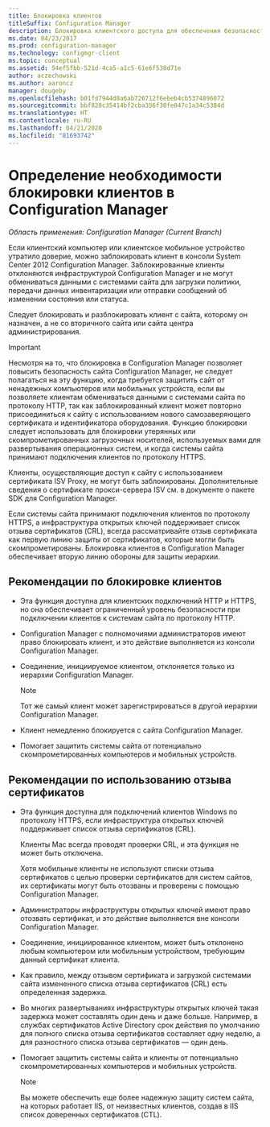 ```yaml
---
title: Блокировка клиентов
titleSuffix: Configuration Manager
description: Блокировка клиентского доступа для обеспечения безопасности с помощью Configuration Manager.
ms.date: 04/23/2017
ms.prod: configuration-manager
ms.technology: configmgr-client
ms.topic: conceptual
ms.assetid: 54ef5fbb-521d-4ca5-a1c5-61e6f538d71e
author: aczechowski
ms.author: aaroncz
manager: dougeby
ms.openlocfilehash: b01fd7944d8a6ab726712f6ebeb4cb5374896072
ms.sourcegitcommit: bbf820c35414bf2cba356f30fe047c1a34c5384d
ms.translationtype: HT
ms.contentlocale: ru-RU
ms.lasthandoff: 04/21/2020
ms.locfileid: "81693742"
---
```

# <a name="determine-whether-to-block-clients-in-configuration-manager"></a>Определение необходимости блокировки клиентов в Configuration Manager

*Область применения: Configuration Manager (Current Branch)*

Если клиентский компьютер или клиентское мобильное устройство утратило доверие, можно заблокировать клиент в консоли System Center 2012 Configuration Manager. Заблокированные клиенты отклоняются инфраструктурой Configuration Manager и не могут обмениваться данными с системами сайта для загрузки политики, передачи данных инвентаризации или отправки сообщений об изменении состояния или статуса.  

 Следует блокировать и разблокировать клиент с сайта, которому он назначен, а не со вторичного сайта или сайта центра администрирования.  

> [!IMPORTANT]  
>  Несмотря на то, что блокировка в Configuration Manager позволяет повысить безопасность сайта Configuration Manager, не следует полагаться на эту функцию, когда требуется защитить сайт от ненадежных компьютеров или мобильных устройств, если вы позволяете клиентам обмениваться данными с системами сайта по протоколу HTTP, так как заблокированный клиент может повторно присоединиться к сайту с использованием нового самозаверяющего сертификата и идентификатора оборудования. Функцию блокировки следует использовать для блокировки утерянных или скомпрометированных загрузочных носителей, используемых вами для развертывания операционных систем, и когда системы сайта принимают подключения клиентов по протоколу HTTPS.  

 Клиенты, осуществляющие доступ к сайту с использованием сертификата ISV Proxy, не могут быть заблокированы. Дополнительные сведения о сертификате прокси-сервера ISV см. в документе о пакете SDK для Configuration Manager.  

 Если системы сайта принимают подключения клиентов по протоколу HTTPS, а инфраструктура открытых ключей поддерживает список отзыва сертификатов (CRL), всегда рассматривайте отзыв сертификата как первую линию защиты от сертификатов, которые могли быть скомпрометированы. Блокировка клиентов в Configuration Manager обеспечивает вторую линию обороны для защиты иерархии.  

##  <a name="considerations-for-blocking-clients"></a><a name="BKMK_Block_vs_CRL"></a> Рекомендации по блокировке клиентов  

-   Эта функция доступна для клиентских подключений HTTP и HTTPS, но она обеспечивает ограниченный уровень безопасности при подключении клиентов к системам сайта по протоколу HTTP.  

-   Configuration Manager с полномочиями администраторов имеют право блокировать клиент, и это действие выполняется из консоли Configuration Manager.  

-   Соединение, инициируемое клиентом, отклоняется только из иерархии Configuration Manager.  

    > [!NOTE]  
    >  Тот же самый клиент может зарегистрироваться в другой иерархии Configuration Manager.  

-   Клиент немедленно блокируется с сайта Configuration Manager.  

-   Помогает защитить системы сайта от потенциально скомпрометированных компьютеров и мобильных устройств.  

## <a name="considerations-for-using-certificate-revocation"></a>Рекомендации по использованию отзыва сертификатов  

-   Эта функция доступна для подключений клиентов Windows по протоколу HTTPS, если инфраструктура открытых ключей поддерживает список отзыва сертификатов (CRL).  

     Клиенты Mac всегда проводят проверки CRL, и эта функция не может быть отключена.  

     Хотя мобильные клиенты не используют списки отзыва сертификатов с целью проверки сертификатов для систем сайтов, их сертификаты могут быть отозваны и проверены с помощью Configuration Manager.  

-   Администраторы инфраструктуры открытых ключей имеют право отозвать сертификат, и это действие выполняется вне консоли Configuration Manager.  

-   Соединение, инициированное клиентом, может быть отклонено любым компьютером или мобильным устройством, требующим данный сертификат клиента.  

-   Как правило, между отзывом сертификата и загрузкой системами сайта измененного списка отзыва сертификатов (CRL) есть определенная задержка.  

-   Во многих развертываниях инфраструктуры открытых ключей такая задержка может составлять один день и даже больше. Например, в службах сертификатов Active Directory срок действия по умолчанию для полного списка отзыва сертификатов составляет одну неделю, а для разностного списка отзыва сертификатов — один день.  

-   Помогает защитить системы сайта и клиенты от потенциально скомпрометированных компьютеров и мобильных устройств.  

    > [!NOTE]  
    >  Вы можете обеспечить еще более надежную защиту систем сайта, на которых работает IIS, от неизвестных клиентов, создав в IIS список доверенных сертификатов (CTL).  
